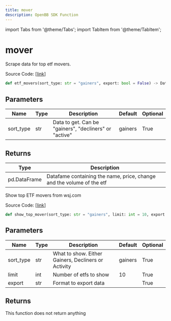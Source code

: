 ```yaml
---
title: mover
description: OpenBB SDK Function
---
```


import Tabs from '@theme/Tabs';
import TabItem from '@theme/TabItem';

# mover

<Tabs>
<TabItem value="model" label="Model" default>

Scrape data for top etf movers.

Source Code: [[link](https://github.com/OpenBB-finance/OpenBBTerminal/tree/main/openbb_terminal/etf/discovery/wsj_model.py#L15)]

```python
def etf_movers(sort_type: str = "gainers", export: bool = False) -> DataFrame
```
## Parameters

| Name | Type | Description | Default | Optional |
| ---- | ---- | ----------- | ------- | -------- |
| sort_type | str | Data to get. Can be "gainers", "decliners" or "active" | gainers | True |

## Returns

| Type | Description |
| ---- | ----------- |
| pd.DataFrame | Datafame containing the name, price, change and the volume of the etf |



</TabItem>
<TabItem value="view" label="View">

Show top ETF movers from wsj.com

Source Code: [[link](https://github.com/OpenBB-finance/OpenBBTerminal/tree/main/openbb_terminal/etf/discovery/wsj_view.py#L16)]

```python
def show_top_mover(sort_type: str = "gainers", limit: int = 10, export: Any = "") -> None
```
## Parameters

| Name | Type | Description | Default | Optional |
| ---- | ---- | ----------- | ------- | -------- |
| sort_type | str | What to show. Either Gainers, Decliners or Activity | gainers | True |
| limit | int | Number of etfs to show | 10 | True |
| export | str | Format to export data |  | True |

## Returns

This function does not return anything



</TabItem>
</Tabs>